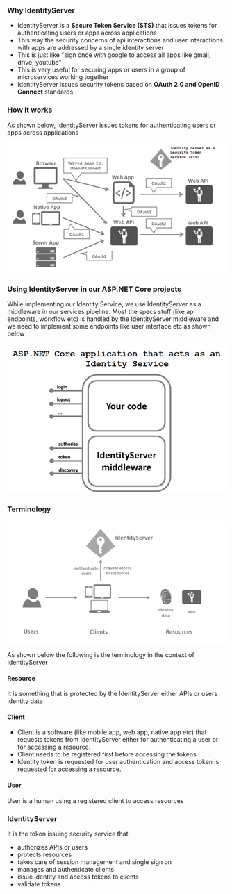 ### Why IdentityServer
* IdentityServer is a **Secure Token Service (STS)** that issues tokens for authenticating users or apps across applications
* This way the security concerns of api interactions and user interactions with apps are addressed by a single identity server
* This is just like "sign once with google to access all apps like gmail, drive, youtube"
* This is very useful for securing apps or users in a group of microservices working together
* IdentityServer issues security tokens based on **OAuth 2.0 and OpenID Connect** standards

### How it works
As shown below, IdentityServer issues tokens for authenticating users or apps across applications

![identityServerIllustration](https://github.com/nagasudhirpulla/dotnet_core_arch_notes/raw/master/assets/identityServerIllustration.png)

### Using IdentityServer in our ASP.NET Core projects
While implementing our Identity Service, we use IdentityServer as a middleware in our services pipeline. Most the specs stuff (like api endpoints, workflow etc) is handled by the IdentityServer middleware and we need to implement some endpoints like user interface etc as shown below

![identityServerMiddlewareIllustration](https://github.com/nagasudhirpulla/dotnet_core_arch_notes/raw/master/assets/identityServerMiddlewareIllustration.png)

### Terminology
![identityServerTerminology](https://github.com/nagasudhirpulla/dotnet_core_arch_notes/raw/master/assets/identityServerTerminology.png)

As shown below the following is the terminology in the context of IdentityServer

#### Resource
It is something that is protected by the IdentityServer either APIs or users identity data
#### Client 
* Client is a software (like mobile app, web app, native app etc) that requests tokens from IdentityServer either for authenticating a user or for accessing a resource. 
* Client needs to be registered first before accessing the tokens. 
* Identity token is requested for user authentication and access token is requested for accessing a resource.

#### User
User is a human using a registered client to access resources

### IdentityServer
It is the token issuing security service that 
* authorizes APIs or users
* protects resources
* takes care of session management and single sign on
* manages and authenticate clients
* issue identity and access tokens to clients
* validate tokens


